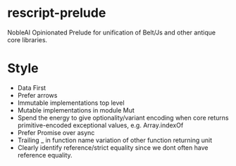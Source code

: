 # rescript-prelude
NobleAI Opinionated Prelude for unification of Belt/Js and other antique core libraries.

# Style 
* Data First
* Prefer arrows
* Immutable implementations top level
* Mutable implementations in module Mut
* Spend the energy to give optionality/variant encoding when core returns primitive-encoded exceptional values, e.g. Array.indexOf
* Prefer Promise over async
* Trailing _ in function name variation of other function returning unit
* Clearly identify reference/strict equality since we dont often have reference equality.